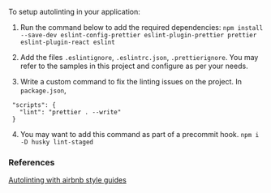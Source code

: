 To setup autolinting in your application:

1. Run the command below to add the required dependencies:
   `npm install --save-dev eslint-config-prettier eslint-plugin-prettier prettier eslint-plugin-react eslint`

2. Add the files `.eslintignore`, `.eslintrc.json`, `.prettierignore`.
   You may refer to the samples in this project and configure as per your needs.

3. Write a custom command to fix the linting issues on the project. In `package.json`,

```$xslt
 "scripts": {
   "lint": "prettier . --write"
 }
```

4. You may want to add this command as part of a precommit hook.
   `npm i -D husky lint-staged`

### References

[Autolinting with airbnb style guides](https://coffeencoding.com/reactjs-auto-lint-format-on-git-commit-with-airbnb-styleguide/)
